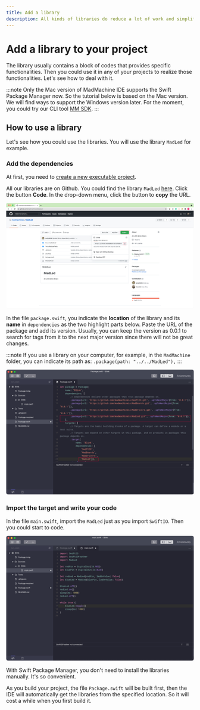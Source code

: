 ```yaml
---
title: Add a library
description: All kinds of libraries do reduce a lot of work and simplify your Swift code for your projects. You can program the hardware and use different electronic components easily with libraries.
---
```


# Add a library to your project

The library usually contains a block of codes that provides specific functionalities. Then you could use it in any of your projects to realize those functionalities. Let's see how to deal with it.

:::note
Only the Mac version of MadMachine IDE supports the Swift Package Manager now. So the tutorial below is based on the Mac version. We will find ways to support the Windows version later. For the moment, you could try our CLI tool [MM SDK](../overview/software/mm-sdk.md).
:::


## How to use a library

Let's see how you could use the libraries. You will use the library `MadLed` for example.  

### Add the dependencies

At first, you need to [create a new executable project](create-new-project.md).

All our libraries are on Github. You could find the library `MadLed` [here](https://github.com/madmachineio/MadLed). Click the button **Code**. In the drop-down menu, click the button to **copy** the URL.

![get the location of the library](img/github.png)

In the file `package.swift`, you indicate the **location** of the library and its **name** in `dependencies` as the two highlight parts below. Paste the URL of the package and add its version. Usually, you can keep the version as 0.0.1 to search for tags from it to the next major version since there will not be great changes.

:::note
If you use a library on your computer, for example, in the `MadMachine` folder, you can indicate its path as: `.package(path: "../../MadLed"),`
:::

![](img/dependency.png)

### Import the target and write your code

In the file `main.swift`, import the `MadLed` just as you import `SwiftIO`. Then you could start to code.

![](img/code.png)

With Swift Package Manager, you don't need to install the libraries manually. It's so convenient.

As you build your project, the file `Package.swift` will be built first, then the IDE will automatically get the libraries from the specified location. So it will cost a while when you first build it.
